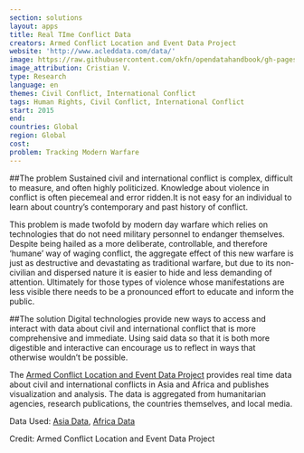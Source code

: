 ```yaml
---
section: solutions
layout: apps
title: Real TIme Conflict Data
creators: Armed Conflict Location and Event Data Project
website: 'http://www.acleddata.com/data/'
image: https://raw.githubusercontent.com/okfn/opendatahandbook/gh-pages/img/crisis.jpg
image_attribution: Cristian V.
type: Research
language: en
themes: Civil Conflict, International Conflict
tags: Human Rights, Civil Conflict, International Conflict
start: 2015
end:
countries: Global
region: Global
cost:
problem: Tracking Modern Warfare
---
```

##The problem
Sustained civil and international conflict is complex, difficult to measure, and often highly politicized. Knowledge about violence in conflict is often piecemeal and error ridden.It is not easy for an individual to learn about country’s contemporary and past history of conflict.   

This problem is made twofold by modern day warfare which relies on technologies that do not need military personnel to endanger themselves. Despite being hailed as a more deliberate, controllable, and therefore ‘humane’ way of waging conflict, the aggregate effect of this new warfare is just as destructive and devastating as traditional warfare, but due to its non-civilian and dispersed nature it is easier to hide and less demanding of attention. Ultimately for those types of violence whose manifestations are less visible there needs to be a pronounced effort to educate and inform the public.
    
##The solution
Digital technologies provide new ways to access and interact with data about civil and international conflict that is more comprehensive and immediate. Using said data so that it is both more digestible and interactive can encourage us to reflect in ways that otherwise wouldn’t be possible.

The [Armed Conflict Location and Event Data Project](http://www.acleddata.com/data/) provides real time data about civil and international conflicts in Asia and Africa and publishes visualization and analysis. The data is aggregated from humanitarian agencies, research publications, the countries themselves, and local media.

Data Used: [Asia Data](http://www.acleddata.com/asia-data/), [Africa Data](http://www.acleddata.com/data/)

Credit: Armed Conflict Location and Event Data Project
